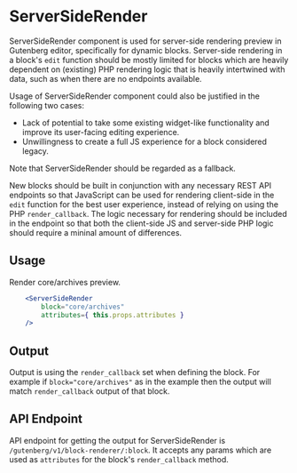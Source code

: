 ServerSideRender
=======

ServerSideRender component is used for server-side rendering preview in Gutenberg editor, specifically for dynamic blocks. Server-side rendering in a block's `edit` function should be mostly limited for blocks which are heavily dependent on (existing) PHP rendering logic that is heavily intertwined with data, such as when there are no endpoints available.

Usage of ServerSideRender component could also be justified in the following two cases:
* Lack of potential to take some existing widget-like functionality and improve its user-facing editing experience.
* Unwillingness to create a full JS experience for a block considered legacy.

Note that ServerSideRender should be regarded as a fallback.

New blocks should be built in conjunction with any necessary REST API endpoints so that JavaScript can be used for rendering client-side in the `edit` function for the best user experience, instead of relying on using the PHP `render_callback`. The logic necessary for rendering should be included in the endpoint so that both the client-side JS and server-side PHP logic should require a mininal amount of differences.

## Usage

Render core/archives preview.
```jsx
	<ServerSideRender
		block="core/archives"
		attributes={ this.props.attributes }
	/>
```

## Output

Output is using the `render_callback` set when defining the block. For example if `block="core/archives"` as in the example then the output will match `render_callback` output of that block.

## API Endpoint
API endpoint for getting the output for ServerSideRender is `/gutenberg/v1/block-renderer/:block`. It accepts any params which are used as `attributes` for the block's `render_callback` method.

